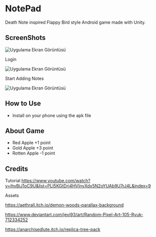 
# NotePad

Death Note inspired Flappy Bird style Android game made with Unity.

## ScreenShots

![Uygulama Ekran Görüntüsü](https://lh3.googleusercontent.com/drive-viewer/AAOQEOT5Uu_cy4cSM1xLtm_ctcYuYWnaa9hM-ejSG4WyDtiXlUD98SQT8JhZeO3NOhkQ7DUSwrz6t9yLoulRDHY-ZIfDpk-3KA=w1879-h939)

Login

![Uygulama Ekran Görüntüsü](https://lh3.googleusercontent.com/drive-viewer/AAOQEOTm5gy9ojBVHY9RGJpPYt4Yce9CNAwCiyZ3UWluQn9xkbeuGAIeyEkoQXda6cUWnzsDGHZIT9n3Ccv5tlcYL8-QYxvwYQ=w1879-h939)

Start Adding Notes

![Uygulama Ekran Görüntüsü](https://lh3.googleusercontent.com/drive-viewer/AAOQEOQx2R48GRPnsrjZ1M9U65KqsTN7_YZl_oZj7GwwgcklLYfN-kqamcPN7Hw5tkiIBWF28VXOQjIBw29ftbsA0AZw-tCD=w1879-h939)




## How to Use 
- Install on your phone using the apk file
  
## About Game
- Red Apple +1 point
- Gold Apple +3 point
- Rotten Apple -1 point

## Credits
Tutorial
https://www.youtube.com/watch?v=ihvBiJ1oC9U&list=PLI5KGtDrj4HVInyXdx5N2oYUAb9U7rJ4L&index=9

Assets

https://aethrall.itch.io/demon-woods-parallax-background

https://www.deviantart.com/jevi93/art/Random-Pixel-Art-105-Ryuk-712334252

https://anarchisedlute.itch.io/replica-tree-pack
